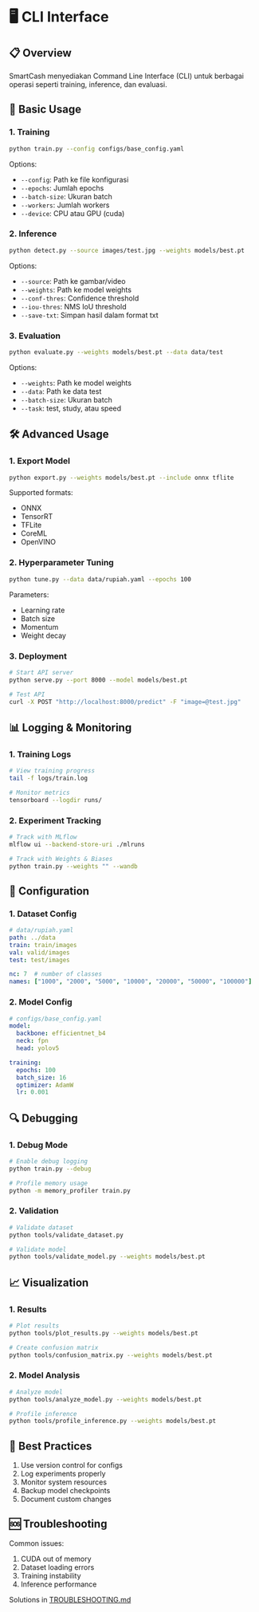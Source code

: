 # 🖥️ CLI Interface

## 📋 Overview

SmartCash menyediakan Command Line Interface (CLI) untuk berbagai operasi seperti training, inference, dan evaluasi.

## 🚀 Basic Usage

### 1. Training

```bash
python train.py --config configs/base_config.yaml
```

Options:
- `--config`: Path ke file konfigurasi
- `--epochs`: Jumlah epochs
- `--batch-size`: Ukuran batch
- `--workers`: Jumlah workers
- `--device`: CPU atau GPU (cuda)

### 2. Inference

```bash
python detect.py --source images/test.jpg --weights models/best.pt
```

Options:
- `--source`: Path ke gambar/video
- `--weights`: Path ke model weights
- `--conf-thres`: Confidence threshold
- `--iou-thres`: NMS IoU threshold
- `--save-txt`: Simpan hasil dalam format txt

### 3. Evaluation

```bash
python evaluate.py --weights models/best.pt --data data/test
```

Options:
- `--weights`: Path ke model weights
- `--data`: Path ke data test
- `--batch-size`: Ukuran batch
- `--task`: test, study, atau speed

## 🛠️ Advanced Usage

### 1. Export Model

```bash
python export.py --weights models/best.pt --include onnx tflite
```

Supported formats:
- ONNX
- TensorRT
- TFLite
- CoreML
- OpenVINO

### 2. Hyperparameter Tuning

```bash
python tune.py --data data/rupiah.yaml --epochs 100
```

Parameters:
- Learning rate
- Batch size
- Momentum
- Weight decay

### 3. Deployment

```bash
# Start API server
python serve.py --port 8000 --model models/best.pt

# Test API
curl -X POST "http://localhost:8000/predict" -F "image=@test.jpg"
```

## 📊 Logging & Monitoring

### 1. Training Logs

```bash
# View training progress
tail -f logs/train.log

# Monitor metrics
tensorboard --logdir runs/
```

### 2. Experiment Tracking

```bash
# Track with MLflow
mlflow ui --backend-store-uri ./mlruns

# Track with Weights & Biases
python train.py --weights "" --wandb
```

## 🔧 Configuration

### 1. Dataset Config

```yaml
# data/rupiah.yaml
path: ../data
train: train/images
val: valid/images
test: test/images

nc: 7  # number of classes
names: ["1000", "2000", "5000", "10000", "20000", "50000", "100000"]
```

### 2. Model Config

```yaml
# configs/base_config.yaml
model:
  backbone: efficientnet_b4
  neck: fpn
  head: yolov5

training:
  epochs: 100
  batch_size: 16
  optimizer: AdamW
  lr: 0.001
```

## 🔍 Debugging

### 1. Debug Mode

```bash
# Enable debug logging
python train.py --debug

# Profile memory usage
python -m memory_profiler train.py
```

### 2. Validation

```bash
# Validate dataset
python tools/validate_dataset.py

# Validate model
python tools/validate_model.py --weights models/best.pt
```

## 📈 Visualization

### 1. Results

```bash
# Plot results
python tools/plot_results.py --weights models/best.pt

# Create confusion matrix
python tools/confusion_matrix.py --weights models/best.pt
```

### 2. Model Analysis

```bash
# Analyze model
python tools/analyze_model.py --weights models/best.pt

# Profile inference
python tools/profile_inference.py --weights models/best.pt
```

## 🚀 Best Practices

1. Use version control for configs
2. Log experiments properly
3. Monitor system resources
4. Backup model checkpoints
5. Document custom changes

## 🆘 Troubleshooting

Common issues:
1. CUDA out of memory
2. Dataset loading errors
3. Training instability
4. Inference performance

Solutions in [TROUBLESHOOTING.md](TROUBLESHOOTING.md)
